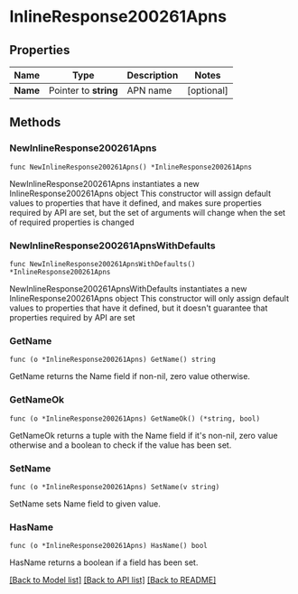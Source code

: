 # InlineResponse200261Apns

## Properties

Name | Type | Description | Notes
------------ | ------------- | ------------- | -------------
**Name** | Pointer to **string** | APN name | [optional] 

## Methods

### NewInlineResponse200261Apns

`func NewInlineResponse200261Apns() *InlineResponse200261Apns`

NewInlineResponse200261Apns instantiates a new InlineResponse200261Apns object
This constructor will assign default values to properties that have it defined,
and makes sure properties required by API are set, but the set of arguments
will change when the set of required properties is changed

### NewInlineResponse200261ApnsWithDefaults

`func NewInlineResponse200261ApnsWithDefaults() *InlineResponse200261Apns`

NewInlineResponse200261ApnsWithDefaults instantiates a new InlineResponse200261Apns object
This constructor will only assign default values to properties that have it defined,
but it doesn't guarantee that properties required by API are set

### GetName

`func (o *InlineResponse200261Apns) GetName() string`

GetName returns the Name field if non-nil, zero value otherwise.

### GetNameOk

`func (o *InlineResponse200261Apns) GetNameOk() (*string, bool)`

GetNameOk returns a tuple with the Name field if it's non-nil, zero value otherwise
and a boolean to check if the value has been set.

### SetName

`func (o *InlineResponse200261Apns) SetName(v string)`

SetName sets Name field to given value.

### HasName

`func (o *InlineResponse200261Apns) HasName() bool`

HasName returns a boolean if a field has been set.


[[Back to Model list]](../README.md#documentation-for-models) [[Back to API list]](../README.md#documentation-for-api-endpoints) [[Back to README]](../README.md)


